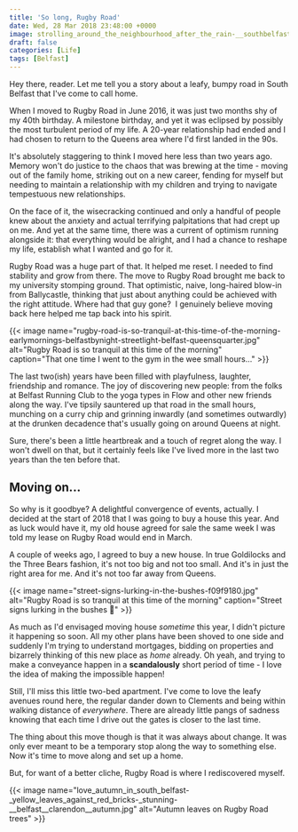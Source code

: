 ```yaml
---
title: 'So long, Rugby Road'
date: Wed, 28 Mar 2018 23:48:00 +0000
image: strolling_around_the_neighbourhood_after_the_rain-__southbelfast__belfast.jpg
draft: false
categories: [Life]
tags: [Belfast]
---
```


Hey there, reader. Let me tell you a story about a leafy, bumpy road in South Belfast that I've come to call home.
<!--more-->

When I moved to Rugby Road in June 2016, it was just two months shy of my 40th birthday. A milestone birthday, and yet it was eclipsed by possibly the most turbulent period of my life. A 20-year relationship had ended and I had chosen to return to the Queens area where I'd first landed in the 90s. 

It's absolutely staggering to think I moved here less than two years ago. Memory won't do justice to the chaos that was brewing at the time - moving out of the family home, striking out on a new career, fending for myself but needing to maintain a relationship with my children and trying to navigate tempestuous new relationships. 

On the face of it, the wisecracking continued and only a handful of people knew about the anxiety and actual terrifying palpitations that had crept up on me. And yet at the same time, there was a current of optimism running alongside it: that everything would be alright, and I had a chance to reshape my life, establish what I wanted and go for it. 

Rugby Road was a huge part of that. It helped me reset. I needed to find stability and grow from there. The move to Rugby Road brought me back to my university stomping ground. That optimistic, naive, long-haired blow-in from Ballycastle, thinking that just about anything could be achieved with the right attitude. Where had that guy gone?  I genuinely believe moving back here helped me tap back into his spirit. 

{{< image name="rugby-road-is-so-tranquil-at-this-time-of-the-morning-earlymornings-belfastbynight-streetlight-belfast-queensquarter.jpg" alt="Rugby Road is so tranquil at this time of the morning" caption="That one time I went to the gym in the wee small hours..." >}}

The last two(ish) years have been filled with playfulness, laughter, friendship and romance. The joy of discovering new people: from the folks at Belfast Running Club to the yoga types in Flow and other new friends along the way. I've tipsily sauntered up that road in the small hours, munching on a curry chip and grinning inwardly (and sometimes outwardly) at the drunken decadence that's usually going on around Queens at night.   

Sure, there's been a little heartbreak and a touch of regret along the way. I won't dwell on that, but it certainly feels like I've lived more in the last two years than the ten before that.

Moving on...
------------

So why is it goodbye? A delightful convergence of events, actually. I decided at the start of 2018 that I was going to buy a house this year. And as luck would have it, my old house agreed for sale the same week I was told my lease on Rugby Road would end in March. 

A couple of weeks ago, I agreed to buy a new house. In true Goldilocks and the Three Bears fashion, it's not too big and not too small. And it's in just the right area for me. And it's not too far away from Queens. 


{{< image name="street-signs-lurking-in-the-bushes-f09f9180.jpg" alt="Rugby Road is so tranquil at this time of the morning" caption="Street signs lurking in the bushes 👀" >}}

As much as I'd envisaged moving house _sometime_ this year, I didn't picture it happening so soon. All my other plans have been shoved to one side and suddenly I'm trying to understand mortgages, bidding on properties and bizarrely thinking of this new place as _home_ already. Oh yeah, and trying to make a conveyance happen in a **scandalously** short period of time - I love the idea of making the impossible happen! 

Still, I'll miss this little two-bed apartment. I've come to love the leafy avenues round here, the regular dander down to Clements and being within walking distance of _everywhere_. There are already little pangs of sadness knowing that each time I drive out the gates is closer to the last time. 

The thing about this move though is that it was always about change. It was only ever meant to be a temporary stop along the way to something else. Now it's time to move along and set up a home. 

But, for want of a better cliche, Rugby Road is where I rediscovered myself. 

{{< image name="love_autumn_in_south_belfast-_yellow_leaves_against_red_bricks-_stunning-__belfast__clarendon__autumn.jpg" alt="Autumn leaves on Rugby Road trees" >}}
